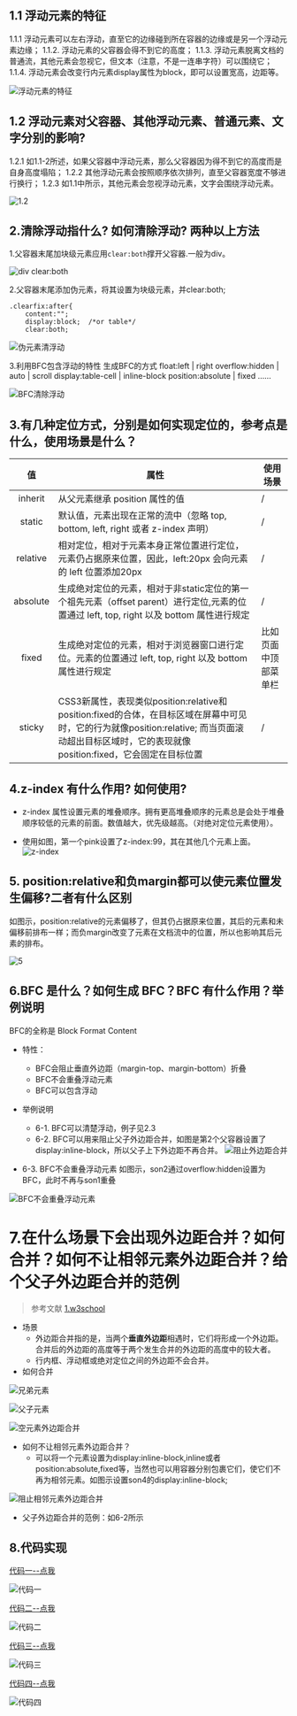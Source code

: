 ## 1.1 浮动元素的特征
1.1.1 浮动元素可以左右浮动，直至它的边缘碰到所在容器的边缘或是另一个浮动元素边缘；
1.1.2. 浮动元素的父容器会得不到它的高度；
1.1.3. 浮动元素脱离文档的普通流，其他元素会忽视它，但文本（注意，不是一连串字符）可以围绕它；
1.1.4. 浮动元素会改变行内元素display属性为block，即可以设置宽高，边距等。

![[浮动元素的特征](http://js.jirengu.com/wupiciwaqa/2/edit)](http://upload-images.jianshu.io/upload_images/5550805-ab3eb1190ea8eb9a.png?imageMogr2/auto-orient/strip%7CimageView2/2/w/1240)

## 1.2 浮动元素对父容器、其他浮动元素、普通元素、文字分别的影响?
1.2.1 如1.1-2所述，如果父容器中浮动元素，那么父容器因为得不到它的高度而是自身高度塌陷；
1.2.2 其他浮动元素会按照顺序依次排列，直至父容器宽度不够进行换行；
1.2.3 如1.1中所示，其他元素会忽视浮动元素，文字会围绕浮动元素。

![[1.2](http://js.jirengu.com/wecobubiti/2/edit)](http://upload-images.jianshu.io/upload_images/5550805-77d1309d68cb7fd7.png?imageMogr2/auto-orient/strip%7CimageView2/2/w/1240)

## 2.清除浮动指什么? 如何清除浮动? 两种以上方法
1.父容器末尾加块级元素应用```clear:both```撑开父容器.一般为div。

![div clear:both](http://upload-images.jianshu.io/upload_images/5550805-b40244f3637a53d9.png?imageMogr2/auto-orient/strip%7CimageView2/2/w/1240)

2.父容器末尾添加伪元素，将其设置为块级元素，并clear:both;
```
.clearfix:after{
    content:"";
    display:block;  /*or table*/
    clear:both;
```

![伪元素清浮动](http://upload-images.jianshu.io/upload_images/5550805-f5f65f48e1f8f3cb.png?imageMogr2/auto-orient/strip%7CimageView2/2/w/1240)

3.利用BFC包含浮动的特性
生成BFC的方式
float:left | right
overflow:hidden | auto | scroll
display:table-cell | inline-block
position:absolute | fixed
……

![BFC清除浮动](http://upload-images.jianshu.io/upload_images/5550805-df8c621dc3ed6cf4.png?imageMogr2/auto-orient/strip%7CimageView2/2/w/1240)

## 3.有几种定位方式，分别是如何实现定位的，参考点是什么，使用场景是什么？

|值	|属性|使用场景|
|:-:|-|-|
|inherit	|从父元素继承 position 属性的值|/
|static	|默认值，元素出现在正常的流中（忽略 top, bottom, left, right 或者 z-index 声明）|/
|relative	|相对定位，相对于元素本身正常位置进行定位，元素仍占据原来位置，因此，left:20px 会向元素的 left 位置添加20px|/
|absolute	|生成绝对定位的元素，相对于非static定位的第一个祖先元素（offset parent）进行定位,元素的位置通过 left, top, right 以及 bottom 属性进行规定|/
|fixed	|生成绝对定位的元素，相对于浏览器窗口进行定位。元素的位置通过 left, top, right 以及 bottom 属性进行规定|比如页面中顶部菜单栏
|sticky	|CSS3新属性，表现类似position:relative和position:fixed的合体，在目标区域在屏幕中可见时，它的行为就像position:relative; 而当页面滚动超出目标区域时，它的表现就像position:fixed，它会固定在目标位置|/

## 4.z-index 有什么作用? 如何使用?
* z-index 属性设置元素的堆叠顺序。拥有更高堆叠顺序的元素总是会处于堆叠顺序较低的元素的前面。数值越大，优先级越高。（对绝对定位元素使用）。

* 使用如图，第一个pink设置了z-index:99，其在其他几个元素上面。
![z-index](http://upload-images.jianshu.io/upload_images/5550805-3846d99a7503cb09.png?imageMogr2/auto-orient/strip%7CimageView2/2/w/1240)

## 5. position:relative和负margin都可以使元素位置发生偏移?二者有什么区别
如图示，position:relative的元素偏移了，但其仍占据原来位置，其后的元素和未偏移前排布一样；而负margin改变了元素在文档流中的位置，所以也影响其后元素的排布。

![5](http://upload-images.jianshu.io/upload_images/5550805-26927d75248791f7.png?imageMogr2/auto-orient/strip%7CimageView2/2/w/1240)

## 6.BFC 是什么？如何生成 BFC？BFC 有什么作用？举例说明
BFC的全称是 Block Format Content

* 特性：
  * BFC会阻止垂直外边距（margin-top、margin-bottom）折叠
  * BFC不会重叠浮动元素
  * BFC可以包含浮动



* 举例说明
  * 6-1. BFC可以清楚浮动，例子见2.3
  * 6-2. BFC可以用来阻止父子外边距合并，如图是第2个父容器设置了display:inline-block，所以父子上下外边距不再合并。
![阻止外边距合并](http://upload-images.jianshu.io/upload_images/5550805-1a8d746c855dd840.png?imageMogr2/auto-orient/strip%7CimageView2/2/w/1240)
*  6-3. BFC不会重叠浮动元素
如图示，son2通过overflow:hidden设置为BFC，此时不再与son1重叠

![BFC不会重叠浮动元素](http://upload-images.jianshu.io/upload_images/5550805-f1d9d7aed27c8039.png?imageMogr2/auto-orient/strip%7CimageView2/2/w/1240)
# 7.在什么场景下会出现外边距合并？如何合并？如何不让相邻元素外边距合并？给个父子外边距合并的范例
>参考文献
[1.w3school](http://www.w3school.com.cn/css/css_margin_collapsing.asp)

* 场景
  * 外边距合并指的是，当两个**垂直外边距**相遇时，它们将形成一个外边距。
合并后的外边距的高度等于两个发生合并的外边距的高度中的较大者。
  * 行内框、浮动框或绝对定位之间的外边距不会合并。
* 如何合并

![兄弟元素](http://upload-images.jianshu.io/upload_images/5550805-9a320967d8c9aa22.png?imageMogr2/auto-orient/strip%7CimageView2/2/w/1240)

![父子元素](http://upload-images.jianshu.io/upload_images/5550805-5e9445b7d1cc05db.png?imageMogr2/auto-orient/strip%7CimageView2/2/w/1240)

![空元素外边距合并](http://upload-images.jianshu.io/upload_images/5550805-68782e600d624295.png?imageMogr2/auto-orient/strip%7CimageView2/2/w/1240)

* 如何不让相邻元素外边距合并？
  * 可以将一个元素设置为display:inline-block,inline或者position:absolute,fixed等，当然也可以用容器分别包裹它们，使它们不再为相邻元素。如图示设置son4的display:inline-block;

![阻止相邻元素外边距合并](http://upload-images.jianshu.io/upload_images/5550805-2d5b0661e8b0c592.png?imageMogr2/auto-orient/strip%7CimageView2/2/w/1240)

* 父子外边距合并的范例：如6-2所示

## 8.代码实现
[代码一--点我](http://js.jirengu.com/wahunorohu/2/edit)

![代码一](http://upload-images.jianshu.io/upload_images/5550805-a578588c4a9ae689.png?imageMogr2/auto-orient/strip%7CimageView2/2/w/1240)

[代码二--点我](http://js.jirengu.com/vonajipaba/2/edit)

![代码二](http://upload-images.jianshu.io/upload_images/5550805-61908b295937a6cb.png?imageMogr2/auto-orient/strip%7CimageView2/2/w/1240)

[代码三--点我](http://js.jirengu.com/qanusekuxe/1/edit)

![代码三](http://upload-images.jianshu.io/upload_images/5550805-ac5006e48d22bcea.png?imageMogr2/auto-orient/strip%7CimageView2/2/w/1240)

[代码四--点我](http://js.jirengu.com/guceyulemi/2/edit)

![代码四](http://upload-images.jianshu.io/upload_images/5550805-6e68d98e03cc5a9f.png?imageMogr2/auto-orient/strip%7CimageView2/2/w/1240)
